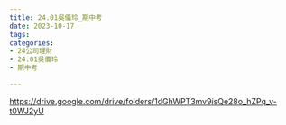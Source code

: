 ```yaml
---
title: 24.01吳儀玲_期中考
date: 2023-10-17
tags: 
categories:
- 24公司理財
- 24.01吳儀玲
- 期中考

---
```

https://drive.google.com/drive/folders/1dGhWPT3mv9isQe28o_hZPq_v-t0WJ2yU
